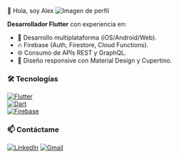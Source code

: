 👋 Hola, soy Alex
![Imagen de perfil](https://th.bing.com/th/id/OIP.rjDKlTXDq98arKIBP8dxUAHaHa?rs=1&pid=ImgDetMain&cb=idpwebp1&o=7&rm=3)


**Desarrollador Flutter** con experiencia en:  
- 📱 Desarrollo multiplataforma (iOS/Android/Web).  
- 🔥 Firebase (Auth, Firestore, Cloud Functions).  
- 🌐 Consumo de APIs REST y GraphQL.  
- 🎨 Diseño responsive con Material Design y Cupertino.  

### 🛠️ Tecnologías   
[![Flutter](https://img.shields.io/badge/Flutter-02569B?style=flat&logo=flutter)](https://flutter.dev)  
[![Dart](https://img.shields.io/badge/Dart-0175C2?style=flat&logo=dart)](https://dart.dev)  
[![Firebase](https://img.shields.io/badge/Firebase-FFCA28?style=flat&logo=firebase)](https://firebase.google.com)   

### 📫 Contáctame  
[![LinkedIn](https://img.shields.io/badge/LinkedIn-0077B5?style=flat&logo=linkedin)](https://www.linkedin.com/in/alejandro-s%C3%A1nchez-lambert-b57333319/) 
[![Gmail](https://img.shields.io/badge/Gmail-D14836?style=flat&logo=gmail&logoColor=white)](mailto:alexslambert7@gmail.com)  
